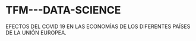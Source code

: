 # TFM---DATA-SCIENCE
EFECTOS DEL COVID 19 EN LAS ECONOMÍAS DE LOS DIFERENTES PAÍSES DE LA UNIÓN EUROPEA.
